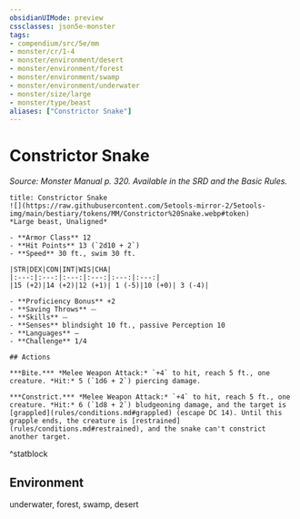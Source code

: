 ```yaml
---
obsidianUIMode: preview
cssclasses: json5e-monster
tags:
- compendium/src/5e/mm
- monster/cr/1-4
- monster/environment/desert
- monster/environment/forest
- monster/environment/swamp
- monster/environment/underwater
- monster/size/large
- monster/type/beast
aliases: ["Constrictor Snake"]
---
```

# Constrictor Snake
*Source: Monster Manual p. 320. Available in the SRD and the Basic Rules.*  

```ad-statblock
title: Constrictor Snake
![](https://raw.githubusercontent.com/5etools-mirror-2/5etools-img/main/bestiary/tokens/MM/Constrictor%20Snake.webp#token)
*Large beast, Unaligned*

- **Armor Class** 12
- **Hit Points** 13 (`2d10 + 2`)
- **Speed** 30 ft., swim 30 ft.

|STR|DEX|CON|INT|WIS|CHA|
|:---:|:---:|:---:|:---:|:---:|:---:|
|15 (+2)|14 (+2)|12 (+1)| 1 (-5)|10 (+0)| 3 (-4)|

- **Proficiency Bonus** +2
- **Saving Throws** ⏤
- **Skills** ⏤
- **Senses** blindsight 10 ft., passive Perception 10
- **Languages** —
- **Challenge** 1/4

## Actions

***Bite.*** *Melee Weapon Attack:* `+4` to hit, reach 5 ft., one creature. *Hit:* 5 (`1d6 + 2`) piercing damage.

***Constrict.*** *Melee Weapon Attack:* `+4` to hit, reach 5 ft., one creature. *Hit:* 6 (`1d8 + 2`) bludgeoning damage, and the target is [grappled](rules/conditions.md#grappled) (escape DC 14). Until this grapple ends, the creature is [restrained](rules/conditions.md#restrained), and the snake can't constrict another target.
```
^statblock

## Environment

underwater, forest, swamp, desert